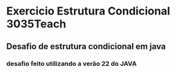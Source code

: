 # Exercicio Estrutura Condicional 3035Teach

## Desafio de estrutura condicional em java

### desafio feito utilizando a verão 22 do JAVA
